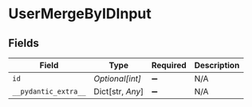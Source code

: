 # UserMergeByIDInput


## Fields

| Field                | Type                 | Required             | Description          |
| -------------------- | -------------------- | -------------------- | -------------------- |
| `id`                 | *Optional[int]*      | :heavy_minus_sign:   | N/A                  |
| `__pydantic_extra__` | Dict[str, *Any*]     | :heavy_minus_sign:   | N/A                  |